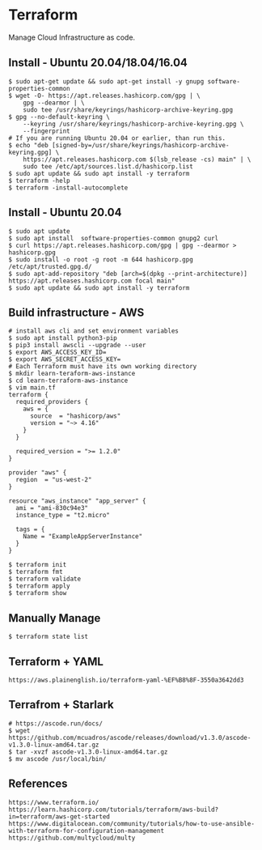 Terraform
=====

Manage Cloud Infrastructure as code. 

Install - Ubuntu 20.04/18.04/16.04
---------------------------

    $ sudo apt-get update && sudo apt-get install -y gnupg software-properties-common
    $ wget -O- https://apt.releases.hashicorp.com/gpg | \
        gpg --dearmor | \
        sudo tee /usr/share/keyrings/hashicorp-archive-keyring.gpg
    $ gpg --no-default-keyring \
        --keyring /usr/share/keyrings/hashicorp-archive-keyring.gpg \
        --fingerprint
    # If you are running Ubuntu 20.04 or earlier, than run this. 
    $ echo "deb [signed-by=/usr/share/keyrings/hashicorp-archive-keyring.gpg] \
        https://apt.releases.hashicorp.com $(lsb_release -cs) main" | \
        sudo tee /etc/apt/sources.list.d/hashicorp.list
    $ sudo apt update && sudo apt install -y terraform
    $ terraform -help
    $ terraform -install-autocomplete

Install - Ubuntu 20.04
-----------------------

    $ sudo apt update
    $ sudo apt install  software-properties-common gnupg2 curl
    $ curl https://apt.releases.hashicorp.com/gpg | gpg --dearmor > hashicorp.gpg
    $ sudo install -o root -g root -m 644 hashicorp.gpg /etc/apt/trusted.gpg.d/
    $ sudo apt-add-repository "deb [arch=$(dpkg --print-architecture)] https://apt.releases.hashicorp.com focal main"
    $ sudo apt update && sudo apt install -y terraform

Build infrastructure - AWS
--------------------------

    # install aws cli and set environment variables
    $ sudo apt install python3-pip
    $ pip3 install awscli --upgrade --user
    $ export AWS_ACCESS_KEY_ID=
    $ export AWS_SECRET_ACCESS_KEY=
    # Each Terraform must have its own working directory
    $ mkdir learn-teraform-aws-instance
    $ cd learn-terraform-aws-instance
    $ vim main.tf
    terraform {
      required_providers {
        aws = {
          source  = "hashicorp/aws"
          version = "~> 4.16"
        }
      }

      required_version = ">= 1.2.0"
    }

    provider "aws" {
      region  = "us-west-2"
    }

    resource "aws_instance" "app_server" {
      ami = "ami-830c94e3"
      instance_type = "t2.micro"

      tags = {
        Name = "ExampleAppServerInstance"
      }
    }
    
    $ terraform init
    $ terraform fmt
    $ terraform validate
    $ terraform apply
    $ terraform show

Manually Manage
---------------

    $ terraform state list

Terraform + YAML
----------------

    https://aws.plainenglish.io/terraform-yaml-%EF%B8%8F-3550a3642dd3

Terrafrom + Starlark
---------------------

    # https://ascode.run/docs/
    $ wget https://github.com/mcuadros/ascode/releases/download/v1.3.0/ascode-v1.3.0-linux-amd64.tar.gz
    $ tar -xvzf ascode-v1.3.0-linux-amd64.tar.gz
    $ mv ascode /usr/local/bin/

References
----------

    https://www.terraform.io/
    https://learn.hashicorp.com/tutorials/terraform/aws-build?in=terraform/aws-get-started
    https://www.digitalocean.com/community/tutorials/how-to-use-ansible-with-terraform-for-configuration-management
    https://github.com/multycloud/multy